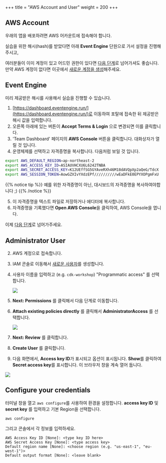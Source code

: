 +++
title = "AWS Account and User"
weight = 200
+++

## AWS Account

우래의 앱을 배포하려면 AWS 어카운트에 접속해야 합니다. 

실습을 위한 해시(hash)를 받았다면 아래 **Event Engine** 단원으로 가서 설정을 진행해주시고, 

여러분들이 이미 계정이 있고 어드민 권한이 있다면 [다음 단계](./300-nodejs.html)로 넘어가셔도 좋습니다. 만약 AWS 계정이 없다면 이곳에서 [새로운 계정을 생성](https://portal.aws.amazon.com/billing/signup)해주세요.



## Event Engine

미리 제공받은 해시를 사용해서 실습을 진행할 수 있습니다. 

1. [https://dashboard.eventengine.run/](https://dashboard.eventengine.run/)로 이동하여 포탈에 접속한 뒤 제공받은 해시 값을 입력합니다. 
2. 오른쪽 아래에 있는 버튼이 **Accept Terms & Login** 으로 변경되면 이를 클릭합니다.
3. 'Team Dashboard' 페이지의 **AWS Console** 버튼을 클릭합니다. 대화상자가 열릴 것 입니다.
4. 운영체제를 선택하고 자격증명을 복사합니다. 다음처럼 보일 것 입니다.

```bash
export AWS_DEFAULT_REGION=ap-northeast-2
export AWS_ACCESS_KEY_ID=ASIAUVHCXU6L6242TNBA
export AWS_SECRET_ACCESS_KEY=K12UEffSG5GYAveRXh46M18dAVQpXp2aQeG/TdcX
export AWS_SESSION_TOKEN=AowGZXIvYXdzEPf//////////wEaDFkE0EPYXOPgmFxU
```

{{% notice tip %}}
예를 위한 자격증명이 아닌, 대시보드의 자격증명을 복사하여야합니다 ;)
{{% /notice %}}

5. 이 자격증명을 텍스트 파일로 저장하거나 에디터에 복사합니다.
6. 자격증명을 기록했다면 **Open AWS Console**을 클릭하여, AWS Console을 엽니다.

이제 [다음 단계](./300-nodejs.html)로 넘어가주세요.



## Administrator User

2. AWS 계정으로 접속합니다.
3. IAM 콘솔로 이동해서 [새로운 사용자](https://console.aws.amazon.com/iam/home?#/users$new)를 생성합니다.
4. 사용자 이름을 입력하고 (e.g. `cdk-workshop`) "Programmatic access" 를 선택합니다.

    ![](./new-user-1.png)

5. **Next: Permissions** 를 클릭해서 다음 단계로 이동합니다.
6. **Attach existing policies directly** 를 클릭해서 **AdministratorAccess** 를 선택합니다.

    ![](./new-user-2.png)

7. **Next: Review** 를 클릭합니다.
8. **Create User** 를 클릭합니다.
9. 다음 화면에서, **Access key ID**가 표시되고 옵션이 표시됩니다. **Show**를 클릭하여 **Secret access key**를 표시합니다. 이 브라우저 창을 계속 열어 둡니다. 
   

 ![](./new-user-3.png)

## Configure your credentials

터미널 창을 열고 `aws configure`를 사용하여 환경을 설정합니다. __access key ID__ 및 __secret key__ 를 입력하고 기본 Region을 선택합니다.

```
aws configure
```

그리고 콘솔에서 각 정보를 입력하세요.

```
AWS Access Key ID [None]: <type key ID here>
AWS Secret Access Key [None]: <type access key>
Default region name [None]: <choose region (e.g. "us-east-1", "eu-west-1")>
Default output format [None]: <leave blank>
```
